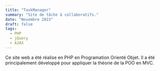 ```yaml
---
title: "TaskManager"
summary: "Site de tâche à collaboratifs."
date: "Novembre 2023"
draft: false
tags:
  - PHP
  - jQuery
  - AJAX
---
```


Ce site web a été réalise en PHP en Programation Orienté Objet. Il a été principalement développé pour appliquer la théorie de la POO en MVC.
